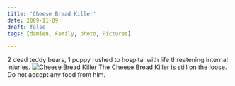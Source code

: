 ```yaml
---
title: 'Cheese Bread Killer'
date: 2009-11-09
draft: false
tags: [damien, Family, photo, Pictures]

---
```


2 dead teddy bears, 1 puppy rushed to hospital with life threatening internal injuries. [![Cheese Bread Killer](http://farm3.static.flickr.com/2661/4089696864_24c27dcf52_m.jpg)](http://www.flickr.com/photos/lemon/4089696864/) The Cheese Bread Killer is still on the loose. Do not accept any food from him.